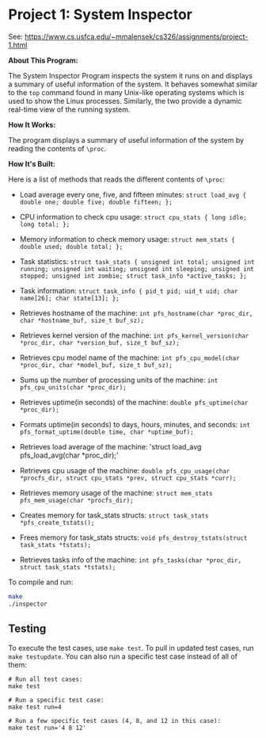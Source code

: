 # Project 1: System Inspector

See: https://www.cs.usfca.edu/~mmalensek/cs326/assignments/project-1.html 

**About This Program:**

The System Inspector Program inspects the system it runs on and displays a summary of useful information of the system. It behaves somewhat similar to the `top` command found in many Unix-like operating systems which is used to show the Linux processes. Similarly, the two provide a dynamic real-time view of the running system.

**How It Works:**

The program displays a summary of useful information of the system by reading the contents of `\proc`.

**How It's Built:**

Here is a list of methods that reads the different contents of `\proc`:

* Load average every one, five, and fifteen minutes: 
`struct load_avg {
    double one;
    double five;
    double fifteen;
};`

* CPU information to check cpu usage: 
`struct cpu_stats {
    long idle;
    long total;
};`

* Memory information to check memory usage: 
`struct mem_stats {
    double used;
    double total;
};`

* Task statistics: 
`struct task_stats {
    unsigned int total;
    unsigned int running;
    unsigned int waiting;
    unsigned int sleeping;
    unsigned int stopped;
    unsigned int zombie;
    struct task_info *active_tasks;
};`

* Task information: 
`struct task_info {
    pid_t pid;
    uid_t uid;
    char name[26];
    char state[13];
};`

* Retrieves hostname of the machine: `int pfs_hostname(char *proc_dir, char *hostname_buf, size_t buf_sz);`

* Retrieves kernel version of the machine: `int pfs_kernel_version(char *proc_dir, char *version_buf, size_t buf_sz);`

* Retrieves cpu model name of the machine: `int pfs_cpu_model(char *proc_dir, char *model_buf, size_t buf_sz);`

* Sums up the number of processing units of the machine: `int pfs_cpu_units(char *proc_dir);`

* Retrieves uptime(in seconds) of the machine: `double pfs_uptime(char *proc_dir);`

* Formats uptime(in seconds) to days, hours, minutes, and seconds: `int pfs_format_uptime(double time, char *uptime_buf);`

* Retrieves load average of the machine: 'struct load_avg pfs_load_avg(char *proc_dir);'

* Retrieves cpu usage of the machine: `double pfs_cpu_usage(char *procfs_dir, struct cpu_stats *prev, struct cpu_stats *curr);`

* Retrieves memory usage of the machine: `struct mem_stats pfs_mem_usage(char *procfs_dir);`

* Creates memory for task_stats structs: `struct task_stats *pfs_create_tstats();`

* Frees memory for task_stats structs: `void pfs_destroy_tstats(struct task_stats *tstats);`

* Retrieves tasks info of the machine: `int pfs_tasks(char *proc_dir, struct task_stats *tstats);`

To compile and run:

```bash
make
./inspector
```

## Testing

To execute the test cases, use `make test`. To pull in updated test cases, run `make testupdate`. You can also run a specific test case instead of all of them:

```
# Run all test cases:
make test

# Run a specific test case:
make test run=4

# Run a few specific test cases (4, 8, and 12 in this case):
make test run='4 8 12'
```
